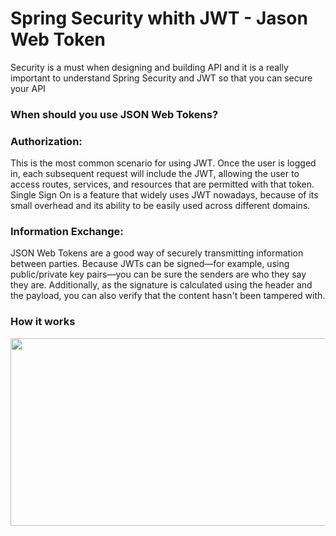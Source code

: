 # Spring Security whith JWT - Jason Web Token
<p> Security is a must when designing and building API and it is a really important to understand Spring Security and JWT so that you can secure your API <p/>
<h3> When should you use JSON Web Tokens? </h3>
<h3> Authorization:</h3>
 <p>
   This is the most common scenario for using JWT. Once the user is logged in, each subsequent request will include the JWT, allowing the user to access routes, 
   services, and resources that are permitted with that token. Single Sign On is a feature that widely uses JWT nowadays, because of its small 
   overhead and its ability to be easily used across different domains.
  <p/>

<h3>
  Information Exchange:
 </h3>
  <p>
    JSON Web Tokens are a good way of securely transmitting information between parties. Because JWTs can be signed—for example, 
    using public/private key pairs—you can be sure the senders are who they say they are. Additionally, as the signature is calculated using the header 
    and the payload, you can also verify that the content hasn't been tampered with.
   </p>
<h3>
 How it works
 </h3>
 <div align="center">
 <img height="300px" width="800px" center src="https://github.com/devbmendes/SpringSecurityJWT/assets/57733068/b44116cb-f040-416c-b68b-ee788b249d84" />
 </div>

